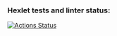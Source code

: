 ### Hexlet tests and linter status:
[![Actions Status](https://github.com/sasha564303/qa-engineer-project-84/actions/workflows/hexlet-check.yml/badge.svg)](https://github.com/sasha564303/qa-engineer-project-84/actions)